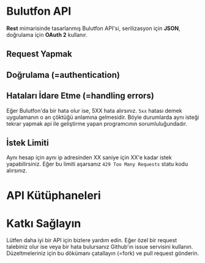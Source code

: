 # Bulutfon API

**Rest** mimarisinde tasarlanmış Bulutfon API'si, serilizasyon için **JSON**, doğrulama için **OAuth 2** kullanır.

## Request Yapmak

## Doğrulama (=authentication)

## Hataları İdare Etme (=handling errors) 

Eğer Bulutfon'da bir hata olur ise, 5XX hata alırsınız. `5xx` hatası demek uygulamanın o an çöktüğü anlamına gelmesidir. Böyle durumlarda aynı isteği tekrar yapmak api ile geliştirme yapan programcının sorumluluğundadır.

## İstek Limiti

Aynı hesap için aynı ip adresinden XX saniye için XX'e kadar istek yapabilirsiniz. Eğer bu limiti aşarsanız `429 Too Many Requests` statu kodu alırsınız.

# API Kütüphaneleri

# Katkı Sağlayın

Lütfen daha iyi bir API için bizlere yardım edin. Eğer özel bir request talebiniz olur ise veya bir hata bulursanız Github'ın issue servisini kullanın. Düzeltmeleriniz için bu dökümanı çatallayın (=fork) ve pull request gönderin.
